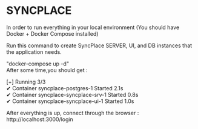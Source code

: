 # SYNCPLACE


In order to run everything in your local environment (You should have Docker + Docker Compose installed)

Run this command to create SyncPlace SERVER, UI, and DB instances that the application needs.

"docker-compose up -d"  
After some time,you should get :

[+] Running 3/3  
 ✔ Container syncplace-postgres-1       Started          2.1s  
 ✔ Container syncplace-syncplace-srv-1  Started          0.8s  
 ✔ Container syncplace-syncplace-ui-1   Started          1.0s  

After everything is up, connect through the browser : http://localhost:3000/login

